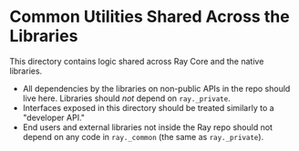 # Common Utilities Shared Across the Libraries

This directory contains logic shared across Ray Core and the native libraries.

- All dependencies by the libraries on non-public APIs in the repo should live here. Libraries should _not_ depend on `ray._private`.
- Interfaces exposed in this directory should be treated similarly to a "developer API."
- End users and external libraries not inside the Ray repo should not depend on any code in `ray._common` (the same as `ray._private`).
